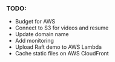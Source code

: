 ### TODO:
- Budget for AWS
- Connect to S3 for videos and resume
- Update domain name
- Add monitoring
- Upload Raft demo to AWS Lambda
- Cache static files on AWS CloudFront